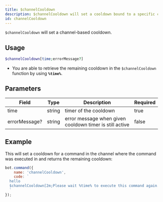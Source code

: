 ```yaml
---
title: $channelCooldown
description: $channelCooldown will set a cooldown bound to a specific channel after execution of the command.
id: channelCooldown
---
```


`$channelCooldown` will set a channel-based cooldown.

## Usage

```php
$channelCooldown[time;errorMessage?]
```

* You are able to retrieve the remaining cooldown in the `$channelCooldown` function by using **`%time%`**.

## Parameters

| Field         | Type   | Description                                             | Required |
|---------------|--------|---------------------------------------------------------|----------|
| time          | string | timer of the cooldown                                   | true     |
| errorMessage? | string | error message when given cooldown timer is still active | false    |

## Example

This will set a cooldown for a command in the channel where the command was executed in and returns the remaining
cooldown:

```javascript
bot.command({
    name: 'channelCooldown',
    code: `
  hello
  $channelCooldown[2m;Please wait %time% to execute this command again.]
  `
});
```
